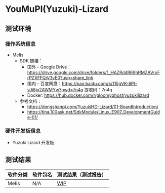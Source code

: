 # YouMuPI(Yuzuki)-Lizard

## 测试环境

### 操作系统信息

- Melis
    - SDK 链接：
        - 国外 - Google Drive：https://drive.google.com/drive/folders/1_HAZRddR69hRMZAVrxFrPZXFFQiV3vE0?usp=share_link
        - 国内 - 百度网盘：https://pan.baidu.com/s/115gVK-8Pt-vJi8jn2AWMYw?pwd=7n4q 提取码：7n4q
        - Docker: https://hub.docker.com/r/gloomyghost/yuzukilizard
    - 参考文档：
        - https://dongshanpi.com/YuzukiHD-Lizard/01-BoardIntroduction/
        - https://tina.100ask.net/SdkModule/Linux_E907_DevelopmentGuide-01/
    
### 硬件开发板信息

- Yuzuki Lizard 开发板

## 测试结果

| 软件分类 | 软件包名 | 测试结果（测试报告） |
| -------- | -------- | -------------------- |
| Melis    | N/A      | [WIP][Melis]         |

[Melis]: ./Melis/README_zh.md
